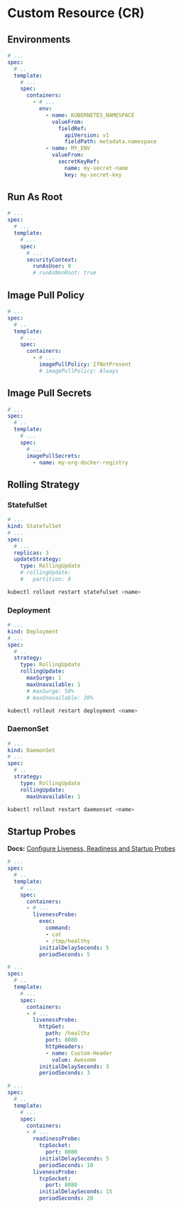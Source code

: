 # Custom Resource (CR)

## Environments

```yaml
# ...
spec:
  # ..
  template:
    # ...
    spec:
      containers:
        - # ...
          env:
            - name: KUBERNETES_NAMESPACE
              valueFrom:
                fieldRef:
                  apiVersion: v1
                  fieldPath: metadata.namespace
            - name: MY_ENV
              valueFrom:
                secretKeyRef:
                  name: my-secret-name
                  key: my-secret-key
```

## Run As Root

```yaml
# ...
spec:
  # ...
  template:
    # ...
    spec:
      # ...
      securityContext:
        runAsUser: 0
        # runAsNonRoot: true
```

## Image Pull Policy

```yaml
# ...
spec:
  # ..
  template:
    # ...
    spec:
      containers:
        - # ...
          imagePullPolicy: IfNotPresent
          # imagePullPolicy: Always
```

## Image Pull Secrets

```yaml
# ...
spec:
  # ..
  template:
    # ...
    spec:
      # ...
      imagePullSecrets:
        - name: my-org-docker-registry
```

## Rolling Strategy

### StatefulSet

```yaml
# ...
kind: StatefulSet
# ...
spec:
  # ...
  replicas: 3
  updateStrategy:
    type: RollingUpdate
    # rollingUpdate:
    #   partition: 0
```

```sh
kubectl rollout restart statefulset <name>
```

### Deployment

```yaml
# ...
kind: Deployment
# ...
spec:
  # ..
  strategy:
    type: RollingUpdate
    rollingUpdate:
      maxSurge: 1
      maxUnavailable: 1
      # maxSurge: 50%
      # maxUnavailable: 20%
```

```sh
kubectl rollout restart deployment <name>
```

### DaemonSet

```yaml
# ...
kind: DaemonSet
# ...
spec:
  # ..
  strategy:
    type: RollingUpdate
    rollingUpdate:
      maxUnavailable: 1
```

```sh
kubectl rollout restart daemonset <name>
```

## Startup Probes

**Docs:** [Configure Liveness, Readiness and Startup Probes](https://kubernetes.io/docs/tasks/configure-pod-container/configure-liveness-readiness-startup-probes/)

```yaml
# ...
spec:
  # ..
  template:
    # ...
    spec:
      containers:
      - # ...
        livenessProbe:
          exec:
            command:
            - cat
            - /tmp/healthy
          initialDelaySeconds: 5
          periodSeconds: 5

# ...
spec:
  # ..
  template:
    # ...
    spec:
      containers:
      - # ...
        livenessProbe:
          httpGet:
            path: /healthz
            port: 8080
            httpHeaders:
            - name: Custom-Header
              value: Awesome
          initialDelaySeconds: 3
          periodSeconds: 3

# ...
spec:
  # ..
  template:
    # ...
    spec:
      containers:
      - # ...
        readinessProbe:
          tcpSocket:
            port: 8080
          initialDelaySeconds: 5
          periodSeconds: 10
        livenessProbe:
          tcpSocket:
            port: 8080
          initialDelaySeconds: 15
          periodSeconds: 20
```
